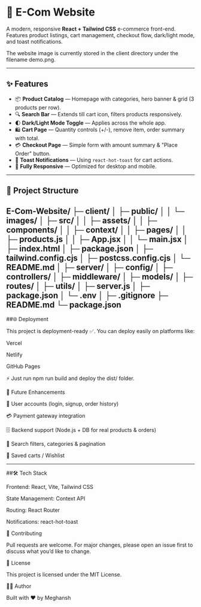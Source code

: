 # 🛒 E-Com Website

A modern, responsive **React + Tailwind CSS** e-commerce front-end.  
Features product listings, cart management, checkout flow, dark/light mode, and toast notifications.  

The website image is currently stored in the client directory under the filename demo.png.

---

## ✨ Features

- 📦 **Product Catalog** — Homepage with categories, hero banner & grid (3 products per row).  
- 🔍 **Search Bar** — Extends till cart icon, filters products responsively.  
- 🌓 **Dark/Light Mode Toggle** — Applies across the whole app.  
- 🛍️ **Cart Page** — Quantity controls (+/-), remove item, order summary with total.  
- 💳 **Checkout Page** — Simple form with amount summary & "Place Order" button.  
- 🔔 **Toast Notifications** — Using `react-hot-toast` for cart actions.  
- 📱 **Fully Responsive** — Optimized for desktop and mobile.  

---

## 📂 Project Structure
E-Com-Website/
├─ client/
│ ├─ public/
│ │ └─ images/
│ ├─ src/
│ │ ├─ assets/
│ │ ├─ components/
│ │ ├─ context/
│ │ ├─ pages/
│ │ ├─ products.js
│ │ ├─ App.jsx
│ │ └─ main.jsx
│ ├─ index.html
│ ├─ package.json
│ ├─ tailwind.config.cjs
│ ├─ postcss.config.cjs
│ └─ README.md
│
├─ server/
│ ├─ config/
│ ├─ controllers/
│ ├─ middleware/
│ ├─ models/
│ ├─ routes/
│ ├─ utils/
│ ├─ server.js
│ ├─ package.json
│ └─ .env
│
├─ .gitignore
├─ README.md
└─ package.json
---

##🌐 Deployment

This project is deployment-ready ✅.
You can deploy easily on platforms like:

Vercel

Netlify

GitHub Pages

⚡ Just run npm run build and deploy the dist/ folder.

🔮 Future Enhancements

👤 User accounts (login, signup, order history)

💳 Payment gateway integration

🗄️ Backend support (Node.js + DB for real products & orders)

🎯 Search filters, categories & pagination

🛒 Saved carts / Wishlist

---

##🛠️ Tech Stack

Frontend: React, Vite, Tailwind CSS

State Management: Context API

Routing: React Router

Notifications: react-hot-toast

🤝 Contributing

Pull requests are welcome. For major changes, please open an issue first to discuss what you’d like to change.

📜 License

This project is licensed under the MIT License.

👨‍💻 Author

Built with ❤️ by Meghansh
